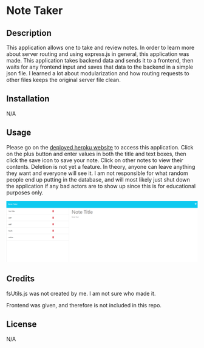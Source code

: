 # Note Taker

## Description

This application allows one to take and review notes. In order to learn more about server routing and using express.js in general, this application was made. This application takes backend data and sends it to a frontend, then waits for any frontend input and saves that data to the backend in a simple json file. I learned a lot about modularization and how routing requests to other files keeps the original server file clean.

## Installation

N/A

## Usage

Please go on the [deployed heroku website](https://gentle-dawn-93521-92f7b10fa103.herokuapp.com/) to access this application. Click on the plus button and enter values in both the title and text boxes, then click the save icon to save your note. Click on other notes to view their contents. Deletion is not yet a feature. In theory, anyone can leave anything they want and everyone will see it. I am not responsible for what random people end up putting in the database, and will most likely just shut down the application if any bad actors are to show up since this is for educational purposes only.

![screenshot of application](screenshot.png)

## Credits
fsUtils.js was not created by me. I am not sure who made it.

Frontend was given, and therefore is not included in this repo.

## License
N/A
